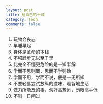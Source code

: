 ```yaml
---
layout: post
title: 给自己的十诫
category: Tech
comments: false
---
```

1. 玩物会丧志
2. 早睡早起
3. 身体是革命的本钱
4. 不积跬步无以至千里
5. 比完全不懂更危险的是一知半解
6. 学而不思则罔，思而不学则殆
7. 学而不用，学而不说，便是一无所知
8. 不要轻易尝试放纵的滋味，理智地生活
9. 做力所能及的事，勿好高骛远，勿眼高手低
10. 不叫一日闲过
 

